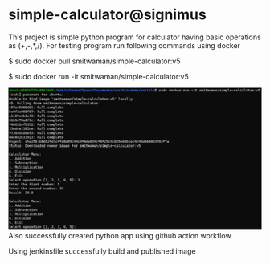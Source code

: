 # simple-calculator@signimus

This project is simple python program for calculator having basic operations as (+,-,*,/).
For testing program run following commands using docker

$ sudo docker pull smitwaman/simple-calculator:v5

$ sudo docker run -it smitwaman/simple-calculator:v5

![O/P after image execution](https://github.com/smitwaman/simple-calculator/blob/main/image/op1.png)
Also successfully created python app using github action workflow

Using jenkinsfile successfully build and published image
